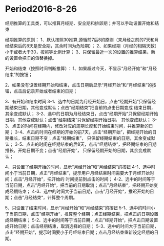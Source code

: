 # Period2016-8-26
经期推算的工具类，可以推算月经期、安全期和排卵期；并可以手动设置开始和结束

经期推算的原则：
1、默认按照30推算,遵循前7后8的原则（来月经之前的7天和月经结束后的8天是安全期，其余时间为危险期）；
2、如果经期（月经的相隔天数）小于或者大于30，按照等比例计算；
3、只保留最近一次的设置的推算结果，新的设置会把旧的值替换掉。

开始和结束（按照时间判断推算）：
1、如果超过今天，不显示“月经开始”和“月经结束”的按钮；

2、如果没有设置经期开始和结束，点击日期后显示“月经开始”和“月经结束”的按钮，点击后记录开始或者结束的日期；

3、有开始和结束时间
  3-1、选中的日期为月经开始日，点击“经期开始”只保留经期结束日期，其他变成默认；点击“经期结束”把当前的点击日期变成
  结束日期，其余变成默认；
  3-2、选中的日期为月经结束日，点击“经期开始”只保留经期开始日期，其他变成默认；点击“经期结束”只保留经期开始日期，
  其他变成默认；
  3-3、点击的时间在经期内，修改对应的周期长度和开始结束时间，并推算新的日期；
  3-4、点击的时间在经期的开始的前7天，点击“经期开始”，把经期开始的日期推长，结束日期不变；点击“经期结束”，
  只保留经期结束的日期，其余变成默认；
  3-5、点击的时间在经期结束的后8天，点击“经期结束”，把经期结束的日期推长，开始日期不变；点击“经期开始”，
  只保留经期开始的日期，其余变成默认；

4、只设置了经期开始的时间，显示“月经开始”和“月经结束”的按钮
  4-1、选中时间小于当前日期，点击“月经结束”，提示用户月经结束时间需要大于月经开始时间；点击“月经开始”，把开始的
  时间提前到点击的时间；
  4-2、选中的时间等于当前日期，点击”月经开始“，把当前的日期取消；点击”月经结束“，把经期开始变成经期结束；
  4-3、选中的时间大于当前日期，点击”月经开始“，推迟开始的日期；点击”月经结束“，计算整个周期。

5、只设置了结束时间，显示“月经开始”和“月经结束”的按钮
  5-1、选中的时间小于当前日期，点击”经期开始“，推算整个经期；点击经期结束，把点击的日期设置成经期结束；
  5-2、选中的时间等于当前日期，点击”经期开始“，把点击日期设置成开始日期；点击经期结束，取消选择的日期；
  5-3、选中的时间大于当前日期，点击”经期开始“，提示时间要小于月经结束日期；点击月经结束重新设定经期的日期。




